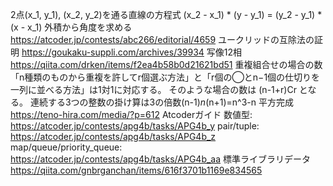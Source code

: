 2点(x_1, y_1), (x_2, y_2)を通る直線の方程式
    (x_2 - x_1) * (y - y_1) = (y_2 - y_1) * (x - x_1)
外積から角度を求める
    https://atcoder.jp/contests/abc266/editorial/4659
ユークリッドの互除法の証明
    https://goukaku-suppli.com/archives/39934
写像12相
    https://qiita.com/drken/items/f2ea4b58b0d21621bd51
    重複組合せの場合の数
        「n種類のものから重複を許してr個選ぶ方法」と「r個の◯とn−1個の仕切りを一列に並べる方法」は1対1に対応する。
        そのような場合の数は (n-1+r)Cr となる。
連続する3つの整数の掛け算は3の倍数(n-1)*n*(n+1)=n^3-n
平方完成
    https://teno-hira.com/media/?p=612
Atcoderガイド
    数値型: https://atcoder.jp/contests/apg4b/tasks/APG4b_y
    pair/tuple: https://atcoder.jp/contests/apg4b/tasks/APG4b_z
    map/queue/priority_queue: https://atcoder.jp/contests/apg4b/tasks/APG4b_aa
標準ライブラリデータ
    https://qiita.com/gnbrganchan/items/616f3701b1169e834565